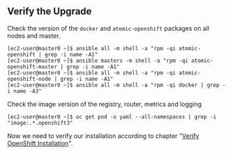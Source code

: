 ## Verify the Upgrade

Check the version of the `docker` and `atomic-openshift` packages on all nodes and master.
```
[ec2-user@master0 ~]$ ansible all -m shell -a "rpm -qi atomic-openshift | grep -i name -A1"
[ec2-user@master0 ~]$ ansible masters -m shell -a "rpm -qi atomic-openshift-master | grep -i name -A1"
[ec2-user@master0 ~]$ ansible all -m shell -a "rpm -qi atomic-openshift-node | grep -i name -A1"
[ec2-user@master0 ~]$ ansible all -m shell -a "rpm -qi docker | grep -i name -A3"
```

Check the image version of the registry, router, metrics and logging
```
[ec2-user@master0 ~]$ oc get pod -o yaml --all-namespaces | grep -i "image:.*.openshift3"
```

Now we need to verify our installation according to chapter "[Verify OpenShift Installation](23_verification.md)".

